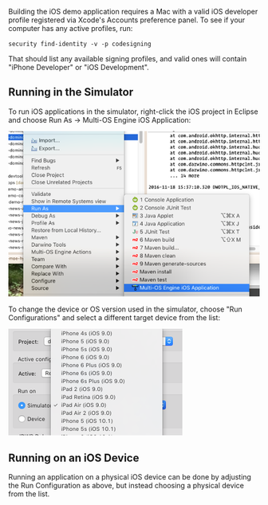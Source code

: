 Building the iOS demo application requires a Mac with a valid iOS developer profile registered via Xcode's Accounts preference panel. To see if your computer has any active profiles, run:

	security find-identity -v -p codesigning

That should list any available signing profiles, and valid ones will contain "iPhone Developer" or "iOS Development".

Running in the Simulator
------------------------

To run iOS applications in the simulator, right-click the iOS project in Eclipse and choose Run As &rarr; Multi-OS Engine iOS Application:

![](<run-as-moe.png>)

To change the device or OS version used in the simulator, choose "Run Configurations" and select a different target device from the list:

![](<run-as-moe-2.png>)

Running on an iOS Device
------------------------

Running an application on a physical iOS device can be done by adjusting the Run Configuration as above, but instead choosing a physical device from the list.